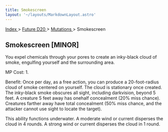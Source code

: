 ```yaml
---
title: Smokescreen
layout: '~/layouts/MarkdownLayout.astro'
---
```


[ Index ](/) > [ Future D20 ](/future.d20.srd) > [ Mutations ](/future.d20.srd/mutations) > Smokescreen

##  Smokescreen [MINOR]

You expel chemicals through your pores to create an inky-black cloud of smoke,
engulfing yourself and the surrounding area.

MP Cost: 1.

Benefit: Once per day, as a free action, you can produce a 20-foot-radius
cloud of smoke centered on yourself. The cloud is stationary once created. The
inky-black smoke obscures all sight, including darkvision, beyond 5 feet. A
creature 5 feet away has onehalf concealment (20% miss chance). Creatures
farther away have total concealment (50% miss chance, and the attacker cannot
use sight to locate the target).

This ability functions underwater. A moderate wind or current disperses the
cloud in 4 rounds. A strong wind or current disperses the cloud in 1 round.

